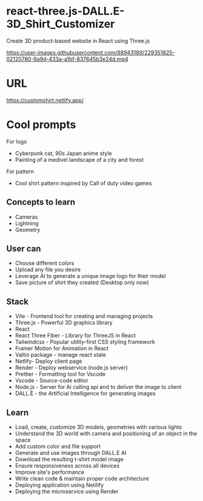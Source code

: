 # react-three.js-DALL.E-3D_Shirt_Customizer

Create 3D product-based website in React using Three.js

https://user-images.githubusercontent.com/88943189/229351825-02120780-8a9d-433a-a1bf-837645b3e24d.mp4

# URL 

https://customshirt.netlify.app/

# Cool prompts
For logo
- Cyberpunk cat, 90s Japan anime style
- Painting of a medivel landscape of a city and forest 

For pattern
- Cool shirt pattern inspired by Call of duty video games

## Concepts to learn
- Cameras
- Lightning
- Geometry

## User can
- Choose different colors
- Upload any file you desire
- Leverage AI to generate a unique image logo for their model
- Save picture of shirt they created (Desktop only now)

## Stack
- Vite - Frontend tool for creating and managing projects
- Three.js - Powerful 3D graphics library
- React
- React Three Fiber - Library for ThreeJS in React
- Tailwindcss - Popular utility-first CSS styling framework
- Framer Motion for Animation in React
- Valtio package - manage react state
- Netlify- Deploy client page
- Render - Deploy webservice (node.js server)
- Prettier - Formatting tool for Vscode
- Vscode - Source-code editor
- Node.js - Server for Ai calling api and to deliver the image to client
- DALL.E - the Artificial Intelligence for generating images

## Learn
- Load, create, customize 3D models, geometries with various lights
- Understand the 3D world with camera and positioning of an object in the space
- Add custom color and file support
- Generate and use images through DALL.E AI
- Download the resulting t-shirt model image
- Ensure responsiveness across all devices
- Improve site's performance
- Write clean code & maintain proper code architecture
- Deploying application using Netilify
- Deploying the microservice using Render
